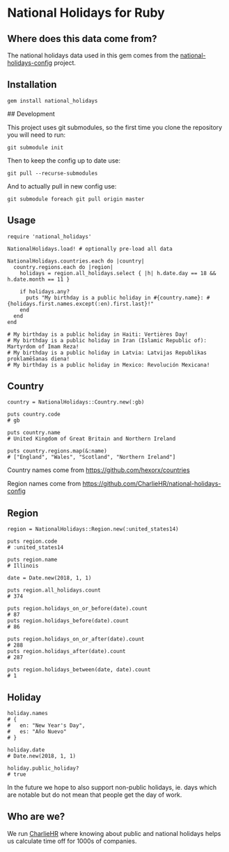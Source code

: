# National Holidays for Ruby

## Where does this data come from?

The national holidays data used in this gem comes from the [national-holidays-config](https://github.com/CharlieHR/national-holidays-config) project.

## Installation

    gem install national_holidays

## Development

This project uses git submodules, so the first time you clone the repository you will need to run:

    git submodule init

Then to keep the config up to date use:

    git pull --recurse-submodules

And to actually pull in new config use:

    git submodule foreach git pull origin master

## Usage

    require 'national_holidays'

    NationalHolidays.load! # optionally pre-load all data

    NationalHolidays.countries.each do |country|
      country.regions.each do |region|
        holidays = region.all_holidays.select { |h| h.date.day == 18 && h.date.month == 11 }

        if holidays.any?
          puts "My birthday is a public holiday in #{country.name}: #{holidays.first.names.except(:en).first.last}!"
        end
      end
    end

    # My birthday is a public holiday in Haiti: Vertières Day!
    # My birthday is a public holiday in Iran (Islamic Republic of): Martyrdom of Imam Reza!
    # My birthday is a public holiday in Latvia: Latvijas Republikas proklamēšanas diena!
    # My birthday is a public holiday in Mexico: Revolución Mexicana!

## Country

    country = NationalHolidays::Country.new(:gb)

    puts country.code
    # gb

    puts country.name
    # United Kingdom of Great Britain and Northern Ireland

    puts country.regions.map(&:name)
    # ["England", "Wales", "Scotland", "Northern Ireland"]

Country names come from https://github.com/hexorx/countries

Region names come from https://github.com/CharlieHR/national-holidays-config

## Region

    region = NationalHolidays::Region.new(:united_states14)

    puts region.code
    # :united_states14

    puts region.name
    # Illinois

    date = Date.new(2018, 1, 1)

    puts region.all_holidays.count
    # 374

    puts region.holidays_on_or_before(date).count
    # 87
    puts region.holidays_before(date).count
    # 86

    puts region.holidays_on_or_after(date).count
    # 288
    puts region.holidays_after(date).count
    # 287

    puts region.holidays_between(date, date).count
    # 1

## Holiday

    holiday.names
    # {
    #   en: "New Year's Day",
    #   es: "Año Nuevo"
    # }

    holiday.date
    # Date.new(2018, 1, 1)

    holiday.public_holiday?
    # true

In the future we hope to also support non-public holidays, ie. days which are notable but do not mean that people get the day of work.

## Who are we?

We run [CharlieHR](https://www.charliehr.com) where knowing about public and national holidays helps us calculate time off for 1000s of companies.
